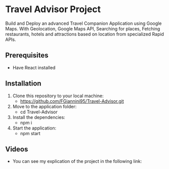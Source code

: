 # Travel Advisor Project
Build and Deploy an advanced Travel Companion Application using Google Maps. With Geolocation, Google Maps API, Searching for places, Fetching restaurants, hotels and attractions based on location from specialized Rapid APIs.
## Prerequisites
- Have React installed
## Installation
1. Clone this repository to your local machine:
   - https://github.com/FGiannini95/Travel-Advisor.git
2. Move to the application folder:
   - cd Travel-Advisor
3. Install the dependencies:
   - npm i
4. Start the application:
   - npm start
## Videos
- You can see my explication of the project in the following link: 
